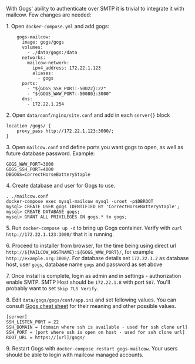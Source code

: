 With Gogs' ability to authenticate over SMTP it is trivial to integrate it with mailcow. Few changes are needed:

1\. Open `docker-compose.yml` and add gogs:

```
    gogs-mailcow:
      image: gogs/gogs
      volumes:
        - ./data/gogs:/data
      networks:
        mailcow-network:
          ipv4_address: 172.22.1.123
          aliases:
            - gogs
      ports:
        - "${GOGS_SSH_PORT:-50022}:22"
        - "${GOGS_WWW_PORT:-50080}:3000"
      dns:
        - 172.22.1.254

```

2\. Open `data/conf/nginx/site.conf` and add in each `server{}` block
```
location /gogs/ {
    proxy_pass http://172.22.1.123:3000/;
}
```

3\. Open `mailcow.conf` and define ports you want gogs to open, as well as future database password. Example:

```
GOGS_WWW_PORT=3000
GOGS_SSH_PORT=4000
DBGOGS=CorrectHorseBatteryStaple
```

4\. Create database and user for Gogs to use.

```
. ./mailcow.conf
docker-compose exec mysql-mailcow mysql -uroot -p$DBROOT
mysql> CREATE USER gogs IDENTIFIED BY 'CorrectHorseBatteryStaple';
mysql> CREATE DATABASE gogs;
mysql> GRANT ALL PRIVILEGES ON gogs.* to gogs;
```

5\. Run `docker-compose up -d` to bring up Gogs container. Verify with `curl http://172.22.1.123:3000/` that it is running.

6\. Proceed to installer from browser, for the time being using direct url `http://${MAILCOW_HOSTNAME}:${GOGS_WWW_PORT}/`, for example `http://example.org:3000/`. For database details set `172.22.1.2` as database host, user `gogs`, database name `gogs` and password as set above

7\. Once install is complete, login as admin and in settings - authorization enable SMTP. SMTP Host should be `172.22.1.8` with port `587`. You'll probably want to set `Skip TLS Verify`.

8\. Edit `data/gogs/gogs/conf/app.ini` and set following values. You can consult [Gogs cheat sheet](https://gogs.io/docs/advanced/configuration_cheat_sheet) for their meaning and other possible values.

```
[server]
SSH_LISTEN_PORT = 22
SSH_DOMAIN = [domain where ssh is available - used for ssh clone url]
SSH_PORT = [port where ssh is open on host - used for ssh clone url]
ROOT_URL = https://[url]/gogs/
```

9\. Restart Gogs with `docker-compose restart gogs-mailcow`. Your users should be able to login with mailcow managed accounts.
